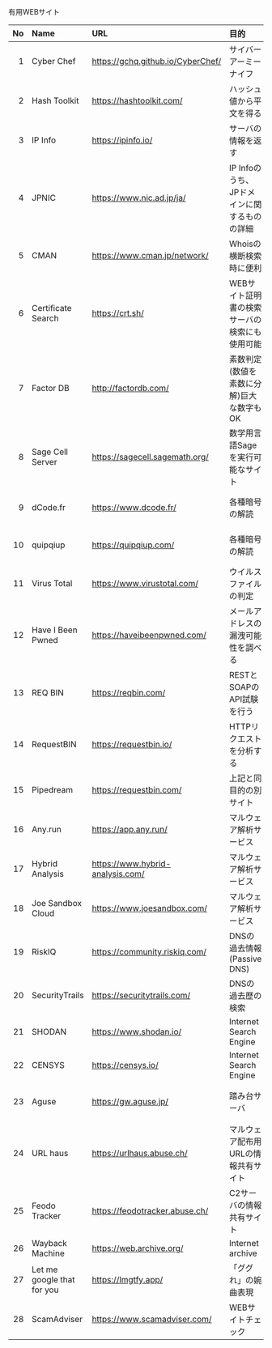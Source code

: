 有用WEBサイト

|No | Name               | URL                               |目的                                         |用途|
|--:|:--                 |:--                                |:--                                           |:--|
|  1| Cyber Chef         | https://gchq.github.io/CyberChef/ |サイバーアーミーナイフ                        ||
|  2| Hash Toolkit       | https://hashtoolkit.com/          |ハッシュ値から平文を得る                      ||
|  3| IP Info            | https://ipinfo.io/                |サーバの情報を返す                            |Network問題で使用|
|  4| JPNIC              | https://www.nic.ad.jp/ja/         |IP Infoのうち、JPドメインに関するものの詳細   |解析で使用|
|  5| CMAN               | https://www.cman.jp/network/      |Whoisの横断検索時に便利                       |解析で使用|
|  6| Certificate Search | https://crt.sh/                   |WEBサイト証明書の検索サーバの検索にも使用可能 |Network問題で使用|
|  7| Factor DB          | http://factordb.com/              |素数判定(数値を素数に分解)巨大な数字もOK      |CRYPT問題で使用|
|  8| Sage Cell Server   | https://sagecell.sagemath.org/    |数学用言語Sageを実行可能なサイト              |CRYPT問題で使用|
|  9| dCode.fr           | https://www.dcode.fr/             |各種暗号の解読                                |CRYPT問題で使用|
| 10| quipqiup           | https://quipqiup.com/             |各種暗号の解読                                |CRYPT問題で使用|
| 11| Virus Total        | https://www.virustotal.com/       |ウイルスファイルの判定                        |解析で使用|
| 12| Have I Been Pwned  | https://haveibeenpwned.com/       |メールアドレスの漏洩可能性を調べる            ||
| 13| REQ BIN            | https://reqbin.com/               |RESTとSOAPのAPI試験を行う                     |WEB問題で使用|
| 14| RequestBIN         | https://requestbin.io/            |HTTPリクエストを分析する                      |WEB問題で使用|
| 15| Pipedream          | https://requestbin.com/           |上記と同目的の別サイト                        ||
| 16| Any.run            | https://app.any.run/              |マルウェア解析サービス                        ||
| 17| Hybrid Analysis    | https://www.hybrid-analysis.com/  |マルウェア解析サービス                        ||
| 18| Joe Sandbox Cloud  | https://www.joesandbox.com/       |マルウェア解析サービス                        ||
| 19| RiskIQ             | https://community.riskiq.com/     |DNSの過去情報(Passive DNS)                    ||
| 20| SecurityTrails     | https://securitytrails.com/       |DNSの過去歴の検索                             ||
| 21| SHODAN             | https://www.shodan.io/            |Internet Search Engine                        || 
| 22| CENSYS             | https://censys.io/                |Internet Search Engine                        ||
| 23| Aguse              | https://gw.aguse.jp/              |踏み台サーバ                                  |マルウェア調査で使用|
| 24| URL haus           | https://urlhaus.abuse.ch/         |マルウェア配布用URLの情報共有サイト           |マルウェア調査で使用|
| 25| Feodo Tracker      | https://feodotracker.abuse.ch/    |C2サーバの情報共有サイト                      |マルウェア調査で使用|
| 26| Wayback Machine    | https://web.archive.org/          |Internet archive                              ||
| 27| Let me google that for you| https://lmgtfy.app/        |「ググれ」の婉曲表現 ||
| 28| ScamAdviser        | https://www.scamadviser.com/      |WEBサイトチェック  |安全性調査|　

